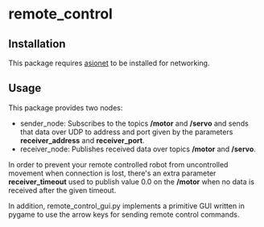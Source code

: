 # remote_control

## Installation

This package requires [asionet](https://github.com/Badenhoop/asionet) to be installed for networking.

## Usage

This package provides two nodes:

* sender_node: Subscribes to the topics **/motor** and **/servo** and sends that data over UDP to address and port given by the parameters **receiver_address** and **receiver_port**.
* receiver_node: Publishes received data over topics **/motor** and **/servo**.

In order to prevent your remote controlled robot from uncontrolled movement when connection is lost, there's an extra parameter **receiver_timeout** used to publish value 0.0 on the **/motor** when no data is received after the given timeout.

In addition, remote_control_gui.py implements a primitive GUI written in pygame to use the arrow keys for sending remote control commands.